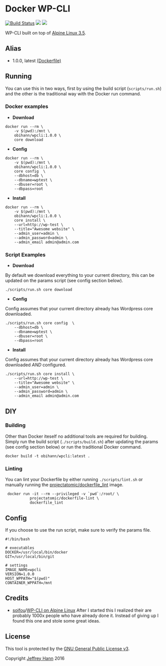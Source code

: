 # Docker WP-CLI

[![Build Status](https://travis-ci.org/obihann/docker-wpcli.svg?branch=master)](https://travis-ci.org/obihann/docker-wpcli) [![](https://images.microbadger.com/badges/image/obihann/wpcli.svg)](https://microbadger.com/images/obihann/wpcli "Get your own image badge on microbadger.com") [![](https://images.microbadger.com/badges/version/obihann/wpcli.svg)](https://microbadger.com/images/obihann/wpcli "Get your own version badge on microbadger.com")

WP-CLI built on top of [Alpine Linux 3.5](https://hub.docker.com/_/alpine/). 

## Alias

* 1.0.0, latest [(Dockerfile)](https://github.com/obihann/docker-wpcli/blob/master/Dockerfile)

## Running

You can use this in two ways, first by using the build script (`scripts/run.sh`) and the other is the traditional way with the Docker run command.

### Docker examples

* **Download** 

```
docker run --rm \
	-v $(pwd):/mnt \
	obihann/wpcli:1.0.0 \
	core download
```

* **Config** 

```
docker run --rm \
	-v $(pwd):/mnt \
	obihann/wpcli:1.0.0 \
	core config  \
	--dbhost=db \
	--dbname=wptest \
	--dbuser=root \
	--dbpass=root
```

* **Install** 

```
docker run --rm \
	-v $(pwd):/mnt \
	obihann/wpcli:1.0.0 \
	core install \
    --url=http://wp-test \
    --title="Awesome website" \
    --admin_user=admin \
    --admin_password=admin \
    --admin_email admin@admin.com
```

### Script Examples

* **Download** 

By default we download everything to your current directory, this can be updated on the params script (see config section below).

```
./scripts/run.sh core download
```

* **Config** 

Config assumes that your current directory already has Wordpress core downloaded.

```
./scripts/run.sh core config  \
	--dbhost=db \
	--dbname=wptest \
	--dbuser=root \
	--dbpass=root
```

* **Install**

Config assumes that your current directory already has Wordpress core downloaded *AND* configured.

```
./scripts/run.sh core install \
    --url=http://wp-test \
    --title="Awesome website" \
    --admin_user=admin \
    --admin_password=admin \
    --admin_email admin@admin.com
```

## DIY

### Building

Other than Docker iteself no additional tools are required for building. Simply run the build script (`./scripts/build.sh`) after updating the params (see config section below) or run the traditional Docker command.

```
docker build -t obihann/wpcli:latest .
```

### Linting

You can lint your Dockerfile by either running `./scripts/lint.sh` or manually running the [projectatomic/dockerfile_lint](https://github.com/projectatomic/dockerfile_lint) image.

```
 docker run -it --rm --privileged -v `pwd`:/root/ \
           projectatomic/dockerfile-lint \
           dockerfile_lint
```

## Config

If you choose to use the run script, make sure to verify the params file.

```
#!/bin/bash

# executables
DOCKER=/usr/local/bin/docker
GIT=/usr/local/bin/git

# settings
IMAGE_NAME=wpcli
VERSION=1.0.0
HOST_WPPATH="$(pwd)"
CONTAINER_WPPATH=/mnt
```

## Credits

* [soifou](https://github.com/soifou/)/[WP-CLI on Alpine Linux](https://github.com/soifou/wpcli-alpine) After I started this I realized their are probably 1000x people who have already done it. Instead of giving up I found this one and stole some great ideas.

## License

This tool is protected by the [GNU General Public License v3](http://www.gnu.org/licenses/gpl-3.0.html).

Copyright [Jeffrey Hann](http://jeffreyhann.ca/) 2016